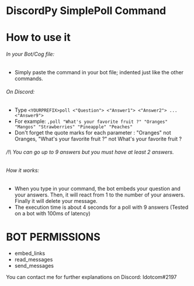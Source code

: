 # DiscordPy SimplePoll Command

# How to use it  

###### In your *Bot/Cog file*:
* Simply paste the command in your bot file; indented just like the other commands.

###### On *Discord*:
* Type `<YOURPREFIX>poll <"Question"> <"Answer1"> <"Answer2"> ... <"Answer9">`
* For example: `,poll "What's your favorite fruit ?" "Oranges" "Mangos" "Strawberries" "Pineapple" "Peaches"`  
* Don't forget the quote marks for each parameter : "Oranges" not Oranges, "What's your favorite fruit ?" not What's your favorite fruit ?

###### /!\ You can go up to 9 answers but you must have at least 2 answers.

###### How it works:
* When you type in your command, the bot embeds your question and your answers. Then, it will react from 1 to the number of your answers. Finally it will delete your message.
* The execution time is about 4 seconds for a poll with 9 answers (Tested on a bot with 100ms of latency)

# BOT PERMISSIONS    
* embed_links  
* read_messages  
* send_messages



You can contact me for further explanations on Discord: Idotcom#2197
